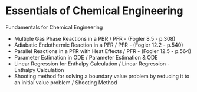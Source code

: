 # Essentials of Chemical Engineering

Fundamentals for Chemical Engineering
- Multiple Gas Phase Reactions in a PBR / PFR - (Fogler 8.5 - p.308)
- Adiabatic Endothermic Reaction in a PFR / PFR - (Fogler 12.2 - p.540)
- Parallel Reactions in a PFR with Heat Effects / PFR - (Fogler 12.5 - p.564)
- Parameter Estimation in ODE / Parameter Estimation & ODE
- Linear Regression for Enthalpy Calculation / Linear Regression - Enthalpy Calculation
- Shooting method for solving a boundary value problem by reducing it to an initial value problem / Shooting Method
